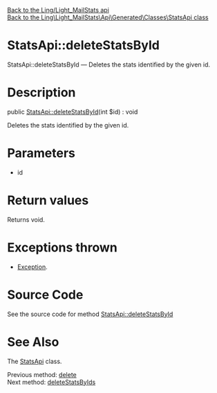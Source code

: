 [Back to the Ling/Light_MailStats api](https://github.com/lingtalfi/Light_MailStats/blob/master/doc/api/Ling/Light_MailStats.md)<br>
[Back to the Ling\Light_MailStats\Api\Generated\Classes\StatsApi class](https://github.com/lingtalfi/Light_MailStats/blob/master/doc/api/Ling/Light_MailStats/Api/Generated/Classes/StatsApi.md)


StatsApi::deleteStatsById
================



StatsApi::deleteStatsById — Deletes the stats identified by the given id.




Description
================


public [StatsApi::deleteStatsById](https://github.com/lingtalfi/Light_MailStats/blob/master/doc/api/Ling/Light_MailStats/Api/Generated/Classes/StatsApi/deleteStatsById.md)(int $id) : void




Deletes the stats identified by the given id.




Parameters
================


- id

    


Return values
================

Returns void.


Exceptions thrown
================

- [Exception](http://php.net/manual/en/class.exception.php).&nbsp;







Source Code
===========
See the source code for method [StatsApi::deleteStatsById](https://github.com/lingtalfi/Light_MailStats/blob/master/Api/Generated/Classes/StatsApi.php#L286-L292)


See Also
================

The [StatsApi](https://github.com/lingtalfi/Light_MailStats/blob/master/doc/api/Ling/Light_MailStats/Api/Generated/Classes/StatsApi.md) class.

Previous method: [delete](https://github.com/lingtalfi/Light_MailStats/blob/master/doc/api/Ling/Light_MailStats/Api/Generated/Classes/StatsApi/delete.md)<br>Next method: [deleteStatsByIds](https://github.com/lingtalfi/Light_MailStats/blob/master/doc/api/Ling/Light_MailStats/Api/Generated/Classes/StatsApi/deleteStatsByIds.md)<br>

